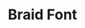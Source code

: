 ---
layout: media
title: "Braid Font"
tags:
  categories: 3d
blurb: "This font is made using two symmetic trinary trees with 13 nodes each to create a Huffman-optimized code using braids. Made in LaTeX."
show_blurb: true
ads: false
share: false
show_url: false
image:
  id: 32500494947
hide: true
---